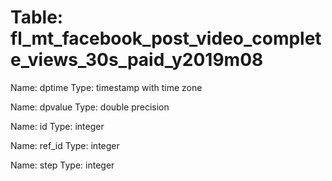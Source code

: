 Table: fl_mt_facebook_post_video_complete_views_30s_paid_y2019m08
=================================================================

Name: dptime
Type: timestamp with time zone

Name: dpvalue
Type: double precision

Name: id
Type: integer

Name: ref_id
Type: integer

Name: step
Type: integer


